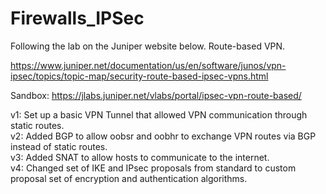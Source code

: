 # Firewalls_IPSec

Following the lab on the Juniper website below. Route-based VPN.

https://www.juniper.net/documentation/us/en/software/junos/vpn-ipsec/topics/topic-map/security-route-based-ipsec-vpns.html

Sandbox: https://jlabs.juniper.net/vlabs/portal/ipsec-vpn-route-based/

<p>
v1: Set up a basic VPN Tunnel that allowed VPN communication through static routes.<br>
v2: Added BGP to allow oobsr and oobhr to exchange VPN routes via BGP instead of static routes.<br>
v3: Added SNAT to allow hosts to communicate to the internet.<br>
v4: Changed set of IKE and IPsec proposals from standard to custom proposal set of encryption and authentication algorithms.<br>
<p>
